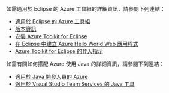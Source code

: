 如需適用於 Eclipse 的 Azure 工具組的詳細資訊，請參閱下列連結： 

* [適用於 Eclipse 的 Azure 工具組](../eclipse/azure-toolkit-for-eclipse.md) 
* [版本資訊](https://github.com/Microsoft/azure-tools-for-java/releases) 
* [安裝 Azure Toolkit for Eclipse](../eclipse/azure-toolkit-for-eclipse-installation.md) 
* [在 Eclipse 中建立 Azure Hello World Web 應用程式](../eclipse/azure-toolkit-for-eclipse-create-hello-world-web-app.md) 
* [Azure Toolkit for Eclipse 的登入指示](../eclipse/azure-toolkit-for-eclipse-sign-in-instructions.md) 

如需有關如何搭配 Azure 使用 Java 的詳細資訊，請參閱下列連結： 

* [適用於 Java 開發人員的 Azure](https://docs.microsoft.com/java/azure/) 
* [適用於 Visual Studio Team Services 的 Java 工具](https://java.visualstudio.com/) 
<!-- TODO: Add URLs for Java in VSCode here --> 
